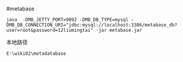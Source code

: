 #metabase

```text
java  -DMB_JETTY_PORT=9092 -DMB_DB_TYPE=mysql -DMB_DB_CONNECTION_URI="jdbc:mysql://localhost:3306/metabase_db?user=root&password=12liumingtai" -jar metabase.jar
```

本地路径
```
E:\wiki02\metadatabase
```

